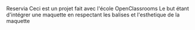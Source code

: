 Reservia
Ceci est un projet fait avec l'école OpenClassrooms
Le but étant d'intégrer une maquette en respectant les balises et l'esthetique de la maquette
